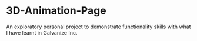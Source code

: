 # 3D-Animation-Page
An exploratory personal project to demonstrate functionality skills with what I have learnt in Galvanize Inc. 
